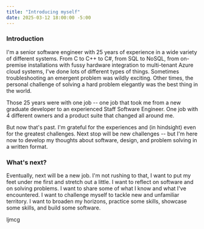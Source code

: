 ```yaml
---
title: "Introducing myself"
date: 2025-03-12 18:00:00 -5:00
---
```


### Introduction

I'm a senior software engineer with 25 years of experience in a wide variety of different systems. From C to C++ to C#, from SQL to NoSQL, from on-premise installations with fussy hardware integration to multi-tenant Azure cloud systems, I've done lots of different types of things. Sometimes troubleshooting an emergent problem was wildly exciting. Other times, the personal challenge of solving a hard problem elegantly was the best thing in the world.

Those 25 years were with one job -- one job that took me from a new graduate developer to an experienced Staff Software Engineer. One job with 4 different owners and a product suite that changed all around me.

But now that's past. I'm grateful for the experiences and (in hindsight) even for the greatest challenges. Next stop will be new challenges -- but I'm here now to develop my thoughts about software, design, and problem solving in a written format.

### What's next?

Eventually, next will be a new job. I'm not rushing to that, I want to put my feet under me first and stretch out a little. I want to reflect on software and on solving problems. I want to share some of what I know and what I've encountered. I want to challenge myself to tackle new and unfamiliar territory. I want to broaden my horizons, practice some skills, showcase some skills, and build some software.

ljmcg
